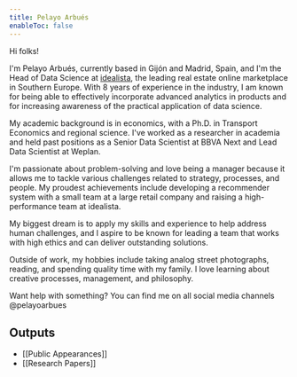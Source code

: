 ```yaml
---
title: Pelayo Arbués
enableToc: false
---
```


Hi folks!

I'm Pelayo Arbués, currently based in Gijón and Madrid, Spain, and I'm the Head of Data Science at [idealista](https://www.idealista.com/), the leading real estate online marketplace in Southern Europe. With 8 years of experience in the industry, I am known for being able to effectively incorporate advanced analytics in products and for increasing awareness of the practical application of data science. 

My academic background is in economics, with a Ph.D. in Transport Economics and regional science. I've worked as a researcher in academia and held past positions as a Senior Data Scientist at BBVA Next and Lead Data Scientist at Weplan.

I'm passionate about problem-solving and love being a manager because it allows me to tackle various challenges related to strategy, processes, and people. My proudest achievements include developing a recommender system with a small team at a large retail company and raising a high-performance team at idealista.

My biggest dream is to apply my skills and experience to help address human challenges, and I aspire to be known for leading a team that works with high ethics and can deliver outstanding solutions.

Outside of work, my hobbies include taking analog street photographs, reading, and spending quality time with my family. I love learning about creative processes, management, and philosophy.  

Want help with something? You can find me on all social media channels @pelayoarbues

## Outputs
- [[Public Appearances]]
- [[Research Papers]]


